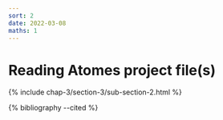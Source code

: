 ```yaml
---
sort: 2
date: 2022-03-08
maths: 1
---
```


# Reading Atomes project file(s)

{% include chap-3/section-3/sub-section-2.html %}

{% bibliography --cited %}


